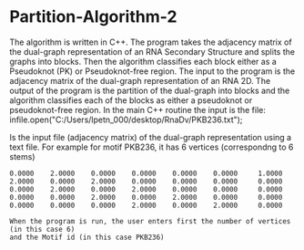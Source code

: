 # Partition-Algorithm-2
The algorithm is written in C++. The program takes the adjacency matrix of the dual-graph representation of an RNA Secondary Structure and splits the graphs into blocks. Then the algorithm classifies each block either as a Pseudoknot (PK) or Pseudoknot-free region.
The input to the program is the adjacency matrix of the dual-graph representation of an RNA 2D. The output of the program is the partition of the dual-graph into blocks and the algorithm classifies each of the blocks as either a pseudoknot or pseudoknot-free region.
In the main C++ routine the input is the file:
infile.open("C:/Users/lpetn_000/desktop/RnaDv/PKB236.txt");

Is the input file (adjacency matrix) of the dual-graph representation using a text file.
For example for motif PKB236, it has 6 vertices (correspondng to 6 stems)
       
    0.0000    2.0000    0.0000    0.0000    0.0000    0.0000     1.0000
    2.0000    0.0000    2.0000    0.0000    0.0000    0.0000     0.0000        
    0.0000    2.0000    0.0000    2.0000    0.0000    0.0000     0.0000        
    0.0000    0.0000    2.0000    0.0000    2.0000    0.0000     0.0000        
    0.0000    0.0000    0.0000    2.0000    0.0000    2.0000     0.0000       
   
    When the program is run, the user enters first the number of vertices (in this case 6) 
    and the Motif id (in this case PKB236)
    
